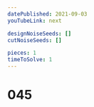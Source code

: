 ```yaml
---
datePublished: 2021-09-03
youTubeLink: next

designNoiseSeeds: []
cutNoiseSeeds: []

pieces: 1
timeToSolve: 1
---
```


# 045
